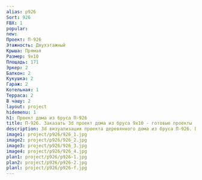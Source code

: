 ```yaml
---
alias: p926
Sort: 926
FBX: 1
popular: 
new: 
Проект: П-926
Этажность: Двухэтажный
Крыша: Прямая
Размер: 9х10
Площадь: 171
Эркер: 2
Балкон: 2
Кукушка: 2
Гараж: 2
Котельная: 1
Терраса: 2
В чашу: 2
layout: project
hidemenu: 1
h1: Проект дома из бруса П-926
title: П-926. Заказать 3d проект дома из бруса 9х10 - готовые проекты
description: 3d визуализация проекта деревянного дома из бруса П-926. Площадь 171 м2, размер 9х10. Вы можете внести любые изменения в проект.
image1: project/p926/926_1.jpg
image2: project/p926/926_2.jpg
image3: project/p926/926_3.jpg
image4: project/p926/926_4.jpg
plan1: project/p926/p926-1.jpg
plan2: project/p926/p926-2.jpg
planl: project/p926/p926-f.jpg
---
```

